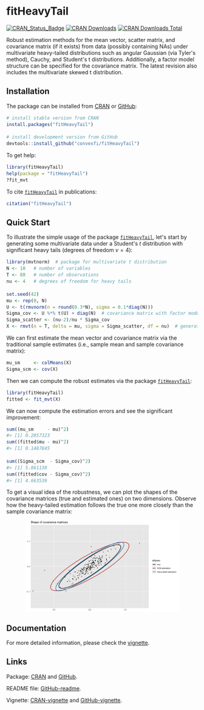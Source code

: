 
<!-- README.md is generated from README.Rmd. Please edit that file -->



# fitHeavyTail
[![CRAN_Status_Badge](https://www.r-pkg.org/badges/version/fitHeavyTail)](https://CRAN.R-project.org/package=fitHeavyTail)
[![CRAN Downloads](https://cranlogs.r-pkg.org/badges/fitHeavyTail)](https://CRAN.R-project.org/package=fitHeavyTail)
[![CRAN Downloads Total](https://cranlogs.r-pkg.org/badges/grand-total/fitHeavyTail?color=brightgreen)](https://CRAN.R-project.org/package=fitHeavyTail)

Robust estimation methods for the mean vector, scatter matrix,
    and covariance matrix (if it exists) from data (possibly containing NAs) 
    under multivariate heavy-tailed distributions such as angular Gaussian 
    (via Tyler's method), Cauchy, and Student's t distributions. Additionally, 
    a factor model structure can be specified for the covariance matrix. The
    latest revision also includes the multivariate skewed t distribution.
    

## Installation
The package can be installed from [CRAN](https://CRAN.R-project.org/package=fitHeavyTail) or [GitHub](https://github.com/convexfi/fitHeavyTail):

```r
# install stable version from CRAN
install.packages("fitHeavyTail")

# install development version from GitHub
devtools::install_github("convexfi/fitHeavyTail")
```

To get help:

```r
library(fitHeavyTail)
help(package = "fitHeavyTail")
?fit_mvt
```

To cite [`fitHeavyTail`](https://CRAN.R-project.org/package=fitHeavyTail) in publications:

```r
citation("fitHeavyTail")
```


## Quick Start
To illustrate the simple usage of the package [`fitHeavyTail`](https://CRAN.R-project.org/package=fitHeavyTail), let's start by generating some multivariate data under a Student's $t$ distribution with significant heavy tails (degrees of freedom $\nu=4$):

```r
library(mvtnorm)  # package for multivariate t distribution
N <- 10   # number of variables
T <- 80   # number of observations
nu <- 4   # degrees of freedom for heavy tails

set.seed(42)
mu <- rep(0, N)
U <- t(rmvnorm(n = round(0.3*N), sigma = 0.1*diag(N)))
Sigma_cov <- U %*% t(U) + diag(N)  # covariance matrix with factor model structure
Sigma_scatter <- (nu-2)/nu * Sigma_cov
X <- rmvt(n = T, delta = mu, sigma = Sigma_scatter, df = nu)  # generate data
```

We can first estimate the mean vector and covariance matrix via the traditional sample estimates (i.e., sample mean and sample covariance matrix):

```r
mu_sm     <- colMeans(X)
Sigma_scm <- cov(X)
```

Then we can compute the robust estimates via the package [`fitHeavyTail`](https://CRAN.R-project.org/package=fitHeavyTail):

```r
library(fitHeavyTail)
fitted <- fit_mvt(X)
```

We can now compute the estimation errors and see the significant improvement:

```r
sum((mu_sm     - mu)^2)
#> [1] 0.2857323
sum((fitted$mu - mu)^2)
#> [1] 0.1487845

sum((Sigma_scm  - Sigma_cov)^2)
#> [1] 5.861138
sum((fitted$cov - Sigma_cov)^2)
#> [1] 4.663539
```



To get a visual idea of the robustness, we can plot the shapes of the covariance matrices (true and estimated ones) on two dimensions. Observe how the heavy-tailed estimation follows the true one more closely than the sample covariance matrix:

<img src="man/figures/README-scatter-plots-1.png" width="80%" style="display: block; margin: auto;" />




## Documentation
For more detailed information, please check the
[vignette](https://CRAN.R-project.org/package=fitHeavyTail/vignettes/CovarianceEstimationHeavyTail.html).



## Links
Package: [CRAN](https://CRAN.R-project.org/package=fitHeavyTail) and [GitHub](https://github.com/convexfi/fitHeavyTail).

README file: [GitHub-readme](https://github.com/convexfi/fitHeavyTail/blob/master/README.md).

Vignette: [CRAN-vignette](https://CRAN.R-project.org/package=fitHeavyTail/vignettes/CovarianceEstimationHeavyTail.html) and [GitHub-vignette](https://htmlpreview.github.io/?https://github.com/convexfi/fitHeavyTail/blob/master/vignettes/CovarianceEstimationHeavyTail.html).

